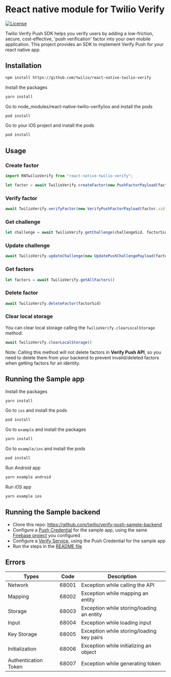 # React native module for Twilio Verify

[![License](https://img.shields.io/badge/License-Apache%202-blue.svg?logo=law)](https://github.com/twilio/react-native-twilio-verify/blob/main/LICENSE)

Twilio Verify Push SDK helps you verify users by adding a low-friction, secure, cost-effective, 'push verification' factor into your own mobile application. This project provides an SDK to implement Verify Push for your react native app.

## Installation

```sh
npm install https://github.com/twilio/react-native-twilio-verify
```

Install the packages
```sh
yarn install
```

Go to node_modules/react-native-twilio-verify/ios and install the pods
```sh
pod install
```

Go to your iOS project and install the pods
```sh
pod install
```

## Usage

### Create factor

```js
import RNTwilioVerify from "react-native-twilio-verify";

let factor = await TwilioVerify.createFactor(new PushFactorPayload(factorName, verifyServiceSid, identity, pushToken, accessToken))
```

### Verify factor
```js
await TwilioVerify.verifyFactor(new VerifyPushFactorPayload(factor.sid))
```

### Get challenge
```js
let challenge = await TwilioVerify.getChallenge(challengeSid, factorSid)
```

### Update challenge
```js
await TwilioVerify.updateChallenge(new UpdatePushChallengePayload(factorSid, challengeSid, newStatus))
```

### Get factors
```js
let factors = await TwilioVerify.getAllFactors()
```

### Delete factor
```js
await TwilioVerify.deleteFactor(factorSid)
```

### Clear local storage
You can clear local storage calling the `TwilioVerify.clearLocalStorage` method:
```js
await TwilioVerify.clearLocalStorage()
```
Note: Calling this method will not delete factors in **Verify Push API**, so you need to delete them from your backend to prevent invalid/deleted factors when getting factors for an identity.

## Running the Sample app

Install the packages
```sh
yarn install
```

Go to `ios` and install the pods
```sh
pod install
```

Go to `example` and install the packages
```sh
yarn install
```

Go to `example/ios` and install the pods
```sh
pod install
```

Run Android app
```sh
yarn example android
```

Run iOS app
```sh
yarn example ios
```

## Running the Sample backend

* Clone this repo: https://github.com/twilio/verify-push-sample-backend
* Configure a [Push Credential](https://www.twilio.com/docs/verify/quickstarts/push-android#create-a-push-credential) for the sample app, using the same [Firebase project](#FirebaseConfiguration) you configured
* Configure a [Verify Service](https://www.twilio.com/docs/verify/quickstarts/push-android#create-a-verify-service-and-add-the-push-credential), using the Push Credential for the sample app
* Run the steps in the [README file](https://github.com/twilio/verify-push-sample-backend/blob/master/README.md)

## Errors
Types | Code | Description
---------- | ----------- | -----------
Network | 68001 | Exception while calling the API
Mapping | 68002 | Exception while mapping an entity
Storage | 68003 | Exception while storing/loading an entity
Input | 68004 | Exception while loading input
Key Storage | 68005 | Exception while storing/loading key pairs
Initialization | 68006 | Exception while initializing an object
Authentication Token | 68007 | Exception while generating token
